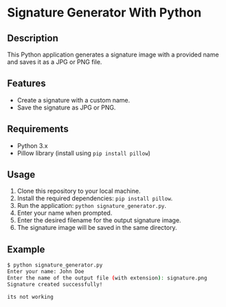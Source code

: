 # Signature Generator With Python


## Description
This Python application generates a signature image with a provided name and saves it as a JPG or PNG file.

## Features
- Create a signature with a custom name.
- Save the signature as JPG or PNG.

## Requirements
- Python 3.x
- Pillow library (install using `pip install pillow`)

## Usage
1. Clone this repository to your local machine.
2. Install the required dependencies: `pip install pillow`.
3. Run the application: `python signature_generator.py`.
4. Enter your name when prompted.
5. Enter the desired filename for the output signature image.
6. The signature image will be saved in the same directory.

## Example
```bash
$ python signature_generator.py
Enter your name: John Doe
Enter the name of the output file (with extension): signature.png
Signature created successfully!

its not working 
